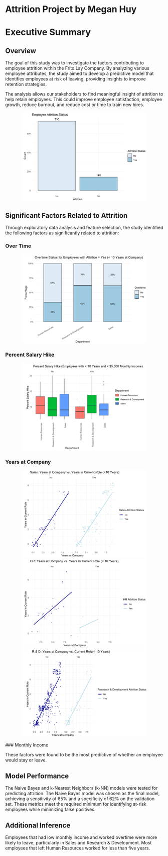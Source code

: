 # Attrition Project by Megan Huy
# Executive Summary

## Overview
The goal of this study was to investigate the factors contributing to employee attrition within the Frito Lay Company. By analyzing various employee attributes, the study aimed to develop a predictive model that identifies employees at risk of leaving, providing insights to improve retention strategies.

The analysis allows our stakeholders to find meaningful insight of attrition to help retain employees. This could improve employee satisfaction, employee growth, reduce burnout, and reduce cost or time to train new hires.
<p align="center">
<img src="Images/Status.png" alt="Status" width="400"/>
</p>

## Significant Factors Related to Attrition
Through exploratory data analysis and feature selection, the study identified the following factors as significantly related to attrition:
### Over Time

<p align="center">
  <img src="Images/Overtime Status - Yes.png" alt="Overtime Status - Yes" width="400"/>
</p>

### Percent Salary Hike

<p align="center">
  <img src="Images/Box Plot.png" alt="Box Plot" width="400"/>
</p>

### Years at Company

<p align="center">
  <img src="Images/Sale -Years vs Current .png" alt="Sale -Years vs Current" width="400"/>
  <img src="Images/HR Years vs. Current.png" alt="HR Years vs. Current" width="400"/>
  <img src="Images/Years vs Current R & d.png" alt="Years vs Current R & d" width="400"/>
</p>
### Monthly Income

These factors were found to be the most predictive of whether an employee would stay or leave.

## Model Performance
The Naive Bayes and k-Nearest Neighbors (k-NN) models were tested for predicting attrition. The Naive Bayes model was chosen as the final model, achieving a sensitivity of 65% and a specificity of 62% on the validation set. These metrics meet the required minimum for identifying at-risk employees while minimizing false positives.

## Additional Inference
Employees that had low monthly income and worked overtime were more likely to leave, particularly in Sales and Research & Development. Most employees that left Human Resources worked for less than five years.
